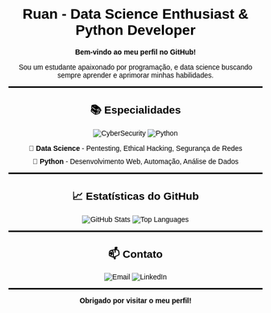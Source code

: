 <h1 align="center" style="color: black; font-family: Arial, sans-serif;">
  Ruan - Data Science Enthusiast & Python Developer
</h1>

<p align="center" style="color: black; font-family: Arial, sans-serif;">
  <strong>Bem-vindo ao meu perfil no GitHub!</strong>
</p>

<p align="center" style="color: black; font-family: Arial, sans-serif;">
  Sou um estudante apaixonado por programação, e data science buscando sempre aprender e aprimorar minhas habilidades.
</p>

<hr style="border: 1px solid black;">

<h2 align="center" style="color: black; font-family: Arial, sans-serif;">📚 Especialidades</h2>

<p align="center" style="color: black; font-family: Arial, sans-serif;">
  <img src="https://img.shields.io/badge/CyberSecurity-Expert-black?style=flat-square&logo=security&logoColor=white" alt="CyberSecurity">
  <img src="https://img.shields.io/badge/Python-Developer-black?style=flat-square&logo=python&logoColor=white" alt="Python">
</p>

<ul style="color: black; font-family: Arial, sans-serif; list-style: none; padding: 0; text-align: center;">
  <li style="margin-bottom: 10px;">🧮 <strong>Data Science</strong> - Pentesting, Ethical Hacking, Segurança de Redes</li>
  <li>🐍 <strong>Python</strong> - Desenvolvimento Web, Automação, Análise de Dados</li>
</ul>

<hr style="border: 1px solid black;">

<h2 align="center" style="color: black; font-family: Arial, sans-serif;">📈 Estatísticas do GitHub</h2>

<div align="center" style="color: black; font-family: Arial, sans-serif;">
  <img src="https://github-readme-stats.vercel.app/api?username=ruangonzalez&show_icons=true&hide_title=true&hide_border=true&theme=default&icon_color=black&text_color=black" alt="GitHub Stats">
  <img src="https://github-readme-stats.vercel.app/api/top-langs/?username=ruangonzalez&layout=compact&hide_border=true&theme=default&text_color=black" alt="Top Languages">
</div>

<hr style="border: 1px solid black;">

<h2 align="center" style="color: black; font-family: Arial, sans-serif;">📫 Contato</h2>

<p align="center" style="color: black; font-family: Arial, sans-serif;">
  <a href="mailto:sarot.dev@gmail.com" style="color: black; text-decoration: none;">
    <img src="https://img.shields.io/badge/Email-black?style=flat-square&logo=gmail&logoColor=white" alt="Email">
  </a>
  <a href="https://www.linkedin.com/in/ruangonzalez/" style="color: black; text-decoration: none;">
    <img src="https://img.shields.io/badge/LinkedIn-black?style=flat-square&logo=linkedin&logoColor=white" alt="LinkedIn">
  </a>
</p>

<hr style="border: 1px solid black;">

<p align="center" style="color: black; font-family: Arial, sans-serif;">
  <strong>Obrigado por visitar o meu perfil!</strong>
</p>
